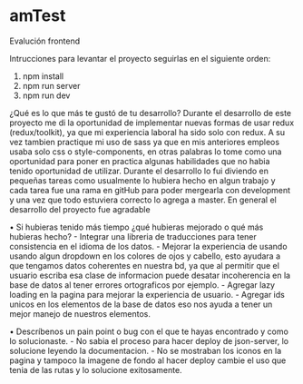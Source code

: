 # amTest
Evalución frontend

Intrucciones para levantar el proyecto seguirlas en el siguiente orden:
1. npm install
2. npm run server
3. npm run dev

¿Qué es lo que más te gustó de tu desarrollo?
    Durante el desarrollo de este proyecto me di la oportunidad de implementar nuevas formas de usar redux (redux/toolkit), ya que mi experiencia laboral ha sido solo con redux. 
    A su vez tambien practique mi uso de sass ya que en mis anteriores empleos usaba solo css o style-components, en otras palabras lo tome como una oportunidad para poner en practica algunas habilidades que no habia tenido oportunidad de utilizar.
    Durante el desarrollo lo fui diviendo en pequeñas tareas como usualmente lo hubiera hecho en algun trabajo y cada tarea fue una rama en gitHub para poder mergearla con development y una vez que todo estuviera correcto lo agrega a master.
    En general el desarrollo del proyecto fue agradable 


• Si hubieras tenido más tiempo ¿qué hubieras mejorado o qué más hubieras hecho?
    - Integrar una libreria de traducciones para tener consistencia en el idioma de los datos.
    - Mejorar la experiencia de usando usando algun dropdown en los colores de ojos y cabello, esto ayudara a que tengamos datos coherentes en nuestra bd, ya que al permitir que el usuario escriba esa clase de informacion puede desatar incoherencia en la base de datos al tener errores ortograficos por ejemplo.
    - Agregar lazy loading en la pagina para mejorar la experiencia de usuario.
    - Agregar ids unicos en los elementos de la base de datos eso nos ayuda a tener un mejor manejo de nuestros elementos.

• Descríbenos un pain point o bug con el que te hayas encontrado y como lo
solucionaste.
    - No sabia el proceso para hacer deploy de json-server, lo solucione leyendo la documentacion.
    - No se mostraban los iconos en la pagina y tampoco la imagene de fondo al hacer deploy cambie el uso que tenia de las rutas y lo solucione exitosamente.




